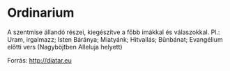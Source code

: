 Ordinarium
==========

A szentmise állandó részei, kiegészítve a főbb imákkal és válaszokkal. Pl.: Uram, irgalmazz; Isten Báránya; Miatyánk; Hitvallás; Bűnbánat; Evangélium előtti vers (Nagyböjtben Alleluja helyett)

Forrás: http://diatar.eu
